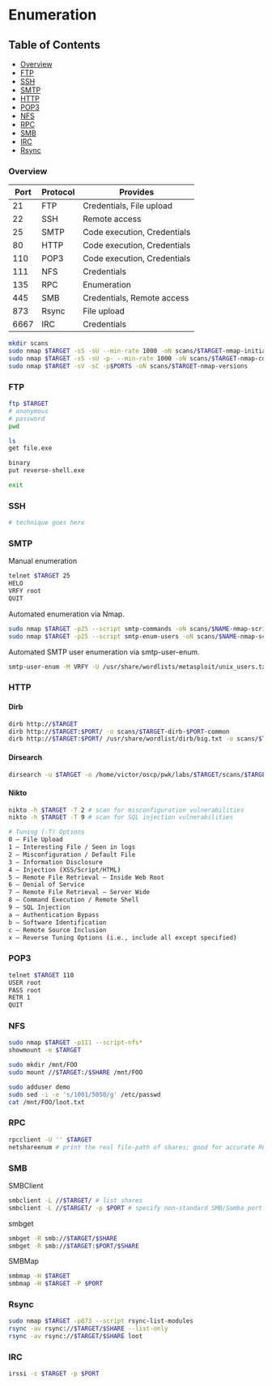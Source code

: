 # Enumeration
## Table of Contents
* [Overview](#overview)
* [FTP](#ftp)
* [SSH](#ssh)
* [SMTP](#smtp)
* [HTTP](#http)
* [POP3](#pop3)
* [NFS](#nfs)
* [RPC](#rpc)
* [SMB](#smb)
* [IRC](#irc)
* [Rsync](#rsync)

### Overview
| Port | Protocol | Provides |
| ---- | -------- | -------- |
| 21   | FTP      | Credentials, File upload |
| 22   | SSH      | Remote access |
| 25   | SMTP     | Code execution, Credentials |
| 80   | HTTP     | Code execution, Credentials |
| 110  | POP3     | Code execution, Credentials |
| 111  | NFS      | Credentials |
| 135  | RPC      | Enumeration |
| 445  | SMB      | Credentials, Remote access |
| 873  | Rsync    | File upload |
| 6667 | IRC      | Credentials |

```bash
mkdir scans
sudo nmap $TARGET -sS -sU --min-rate 1000 -oN scans/$TARGET-nmap-initial
sudo nmap $TARGET -sS -sU -p- --min-rate 1000 -oN scans/$TARGET-nmap-complete
sudo nmap $TARGET -sV -sC -p$PORTS -oN scans/$TARGET-nmap-versions
```

### FTP
```bash
ftp $TARGET
# anonymous
# password
pwd

ls
get file.exe

binary
put reverse-shell.exe

exit
```

### SSH
```bash
# technique goes here
```

### SMTP
Manual enumeration
```bash
telnet $TARGET 25
HELO
VRFY root
QUIT
```

Automated enumeration via Nmap.
```bash
sudo nmap $TARGET -p25 --script smtp-commands -oN scans/$NAME-nmap-script-smtp-commands
sudo nmap $TARGET -p25 --script smtp-enum-users -oN scans/$NAME-nmap-script-smtp-enum-users
```

Automated SMTP user enumeration via smtp-user-enum.
```bash
smtp-user-enum -M VRFY -U /usr/share/wordlists/metasploit/unix_users.txt -t $TARGET
```

### HTTP
#### Dirb
```bash
dirb http://$TARGET 
dirb http://$TARGET:$PORT/ -o scans/$TARGET-dirb-$PORT-common
dirb http://$TARGET:$PORT/ /usr/share/wordlist/dirb/big.txt -o scans/$TARGET-dirb-$PORT-big
```

#### Dirsearch
```bash
dirsearch -u $TARGET -o /home/victor/oscp/pwk/labs/$TARGET/scans/$TARGET-dirsearch-$PORT-$WORDLIST 
```

#### Nikto
```bash
nikto -h $TARGET -T 2 # scan for misconfiguration vulnerabilities
nikto -h $TARGET -T 9 # scan for SQL injection vulnerabilities
```

```bash
# Tuning (-T) Options
0 – File Upload
1 – Interesting File / Seen in logs
2 – Misconfiguration / Default File
3 – Information Disclosure
4 – Injection (XSS/Script/HTML)
5 – Remote File Retrieval – Inside Web Root
6 – Denial of Service
7 – Remote File Retrieval – Server Wide
8 – Command Execution / Remote Shell
9 – SQL Injection
a – Authentication Bypass
b – Software Identification
c – Remote Source Inclusion
x – Reverse Tuning Options (i.e., include all except specified)
```

### POP3 
```bash
telnet $TARGET 110
USER root
PASS root
RETR 1
QUIT
```

### NFS
```bash
sudo nmap $TARGET -p111 --script-nfs* 
showmount -e $TARGET 

sudo mkdir /mnt/FOO
sudo mount //$TARGET:/$SHARE /mnt/FOO

sudo adduser demo
sudo sed -i -e 's/1001/5050/g' /etc/passwd
cat /mnt/FOO/loot.txt
```

### RPC
```bash
rpcclient -U '' $TARGET
netshareenum # print the real file-path of shares; good for accurate RCE
```

### SMB
SMBClient
```bash
smbclient -L //$TARGET/ # list shares
smbclient -L //$TARGET/ -p $PORT # specify non-standard SMB/Samba port
```

smbget
```bash
smbget -R smb://$TARGET/$SHARE
smbget -R smb://$TARGET:$PORT/$SHARE
```

SMBMap
```bash
smbmap -H $TARGET
smbmap -H $TARGET -P $PORT
```

### Rsync
```bash
sudo nmap $TARGET -p873 --script rsync-list-modules
rsync -av rsync://$TARGET/$SHARE --list-only
rsync -av rsync://$TARGET/$SHARE loot
```

### IRC
```bash
irssi -c $TARGET -p $PORT
```